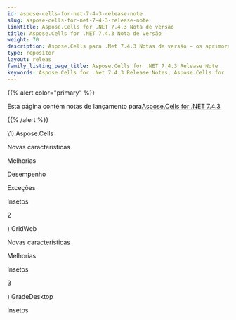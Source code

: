 ```yaml
---
id: aspose-cells-for-net-7-4-3-release-note
slug: aspose-cells-for-net-7-4-3-release-note
linktitle: Aspose.Cells for .NET 7.4.3 Nota de versão
title: Aspose.Cells for .NET 7.4.3 Nota de versão
weight: 70
description: Aspose.Cells para .Net 7.4.3 Notas de versão – os aprimoramentos mais recentes, novos recursos e correções
type: repositor
layout: releas
family_listing_page_title: Aspose.Cells for .NET 7.4.3 Release Note
keywords: Aspose.Cells for .Net 7.4.3 Release Notes, Aspose.Cells for .Net 7.4.3 updates and fixe
---
```

{{% alert color="primary" %}} 

 Esta página contém notas de lançamento para[Aspose.Cells for .NET 7.4.3](https://releases.aspose.com/cells/net/new-releases/aspose.cells-for-.net-7.4.3/)

{{% /alert %}} 

\1) Aspose.Cells 

 Novas características

 Melhorias



 Desempenho

 Exceções



Insetos

2 

 ) GridWeb

 Novas características



 Melhorias

Insetos

3 

 ) GradeDesktop

Insetos

